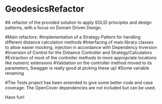 # GeodesicsRefactor

#A refactor of the provided solution to apply SOLID principles and design patterns, with a focus on Domain Driven Design. 

#Main refactors:
#Implementation of a Strategy Pattern for handling different distance calculation methods
#Interfacing of main library classes to allow easier mocking, injection in accordance with Dependency Inversion
#Inversion of Control for the Distance Controller and Strategy/Calculators
#Extraction of most of the controller methods to more appropriate locations like numeric extensions
#Validation on the controller method moved to its parameters, Swagger is really good at picking these up!
#Some variable renaming

#The Tests project has been extended to give some better code and case coverage. The OpenCover dependencies are not included but can be used.

Have fun!
